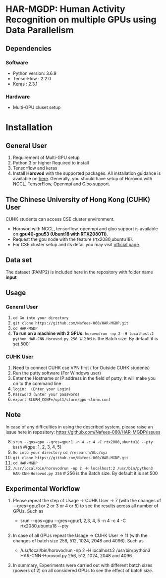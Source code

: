 # HAR-MGDP:  Human Activity Recognition on multiple GPUs using Data Parallelism 
## Dependencies
### Software
- Python version: 3.6.9
- TensorFlow : 2.2.0
- Keras : 2.3.1
### Hardware 
- Multi-GPU cluset setup 
# Installation
## General User
1.	Requirement of Multi-GPU setup
2.	Python 3 or higher Required to install
3.	Tensorflow and keras
4.	Install **Horovod** with the supported packages. All installation guidance is available on [here](https://github.com/horovod/horovod). Generally, you should have setup of Horovod with NCCL, TensorFlow, Openmpi and Gloo support.
## The Chinese University of Hong Kong (CUHK) User
 CUHK students can access CSE cluster environment. 
-	Horovod with NCCL, tensorflow, openmpi and gloo support is available on **gpu40-gpu53 (Ubunt18 with RTX2080Ti)**. 
-	Request the gpu node with the feature (rtx2080,ubuntu18).
-	For CSE cluster setup and its detail you may visit [official page](https://www.cuhk.edu.hk/itsc/hpc/slurm.html).
## Data set
The dataset (PAMP2) is included here in the repository with folder name **input**
## Usage 
### General User
  1. `cd Go into your directory`
  2.  `git clone https://github.com/Nafees-060/HAR-MGDP.git`
  3. `cd HAR-MGDP`
  5.  **To run on a machine with 2 GPUs:** `horovodrun -np 2 -H localhost:2 python HAR-CNN-Horovod.py 256` `# 256 is the Batch size. By default it is set 500' 
### CUHK User 
 1. Need to connect CUHK cse VPN first ( for Outside CUHK students)
 2. Run the putty software   (For Windows user)
 3. Enter the Hostname or IP address in the field of putty. It will make you on to the command line 
 4. `login:  (Enter your Login)`
 5. `Password (Enter your password)`
 6. `export SLURM_CONF=/opt1/slurm/gpu-slurm.conf`

## Note 
In case of any difficulties in using the described system, please raise an issue here in repository: https://github.com/Nafees-060/HAR-MGDP/issues

 8. `srun --qos=gpu --gres=gpu:1 -n 4 -c 4 -C rtx2080,ubuntu18 --pty bash`  #(gpu: 1, 2, 3, 4, 5)
 9. `Go into your directory` `cd /research/Abc/xyz`
 10. `git clone https://github.com/Nafees-060/HAR-MGDP.git`
 11. `cd HAR-MGDP`
 12. `/usr/local/bin/horovodrun -np 2 -H localhost:2 /usr/bin/python3 HAR-CNN-Horovod.py 256`   # 256 is the Batch size. By default it is set 500

## Experimental Workflow 
1.	Please repeat the step of Usage -> CUHK User -> 7 (with the changes of --gres=gpu:1 or 2 or 3 or 4 or 5) to see the results across all number of GPUs. Such as 
    * srun --qos=gpu --gres=gpu:1, 2,3, 4, 5 -n 4 -c 4 -C rtx2080,ubuntu18 --pty
2.	In case of all GPUs repeat the Usage -> CUHK User -> 11 (with the changes of batch size 256, 512, 1024, 2048 and 4096). Such as 
    *	/usr/local/bin/horovodrun -np 2 -H localhost:2 /usr/bin/python3 HAR-CNN-Horovod.py 256, 512, 1024, 2048 and 4096

3.	In summary, Experiments were carried out with different batch sizes (powers of 2) on all considered GPUs to see the effect of batch size.







